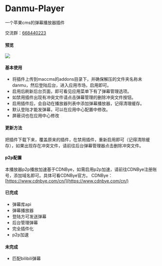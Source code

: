 # Danmu-Player
 一个苹果cms的弹幕播放器插件

交流群：[668440223](https://jq.qq.com/?_wv=1027&k=bnGPrlub)

#### 预览

![](https://s3.bmp.ovh/imgs/2021/10/ffa6c9e258edcdc8.png)

#### 基本使用

- 将插件上传到maccms的addons目录下，并确保解压的文件夹名称未danmu，然后登陆后台，进入应用市场，启用即可。
- 启用后刷新后台页面，即可看见应用菜单下有了弹幕管理选项。
- 如禁用插件出现有冲突文件请点击弹幕管理的删除冲突文件按钮。
- 启用插件后，会自动在播放器列表中添加弹幕播放器，记得清理缓存。
- 默认登陆才能发弹幕，可以在应用中心配置中修改。
- 屏蔽词也在应用中心修改

#### 更新方法
把插件下载下来，覆盖原来的插件，在禁用插件，重新启用即可（记得清除缓存），如果出现存在冲突文件，请前往后台弹幕管理器点击删除冲突文件。

#### p2p配置
本播放器p2p播放加速基于CDNBye，如需启用p2p加速，请前往CDNBye注册账号，添加域名即可。具体可看CDNBye官方。
CDNBye：[https://www.cdnbye.com/cn/](https://www.cdnbye.com/cn/)

#### 已完成

- 弹幕库api
- 弹幕播放器
- 登陆方可发送弹幕
- 后台管理弹幕
- 完全插件化
- p2p加速
#### 未完成

- 匹配bilibili弹幕

